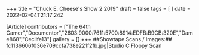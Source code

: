 +++
title = "Chuck E. Cheese's Show 2 2019"
draft = false
tags = [ ]
date = 2022-02-04T21:17:24Z

[Article]
contributors = ["The 64th Gamer","Documentor","2603:9000:7611:5700:8914:EDFB:B9CB:320E","Dame868","Ceclife13"]
gallery = []
+++
##Showtape Scans / Images:##
<gallery>
fc1136606f036e709ccfa738e221f2fb.jpg|Studio C Floppy Scan
</gallery>